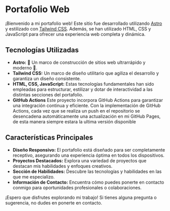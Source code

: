 # Portafolio Web

¡Bienvenido a mi portafolio web! Este sitio fue desarrollado utilizando [Astro](https://astro.build/) y estilizado con [Tailwind CSS](https://tailwindcss.com/). Además, se han utilizado HTML, CSS y JavaScript para ofrecer una experiencia web completa y dinámica.

## Tecnologías Utilizadas

- **Astro:** 🚀 Un marco de construcción de sitios web ultrarrápido y moderno 🚀.
- **Tailwind CSS:** Un marco de diseño utilitario que agiliza el desarrollo y garantiza un diseño consistente.
- **HTML, CSS, JavaScript:** Estas tecnologías fundamentales han sido empleadas para estructurar, estilizar y dotar de interactividad a las distintas secciones del portafolio.
- **GitHub Actions** Este proyecto incorpora GitHub Actions para garantizar una integración continua y eficiente. Con la implementación de GitHub Actions, cada vez que se realiza un push en el repositorio se desencadena automáticamente una actualización en mi GitHub Pages, de esta manera siempre estara la ultima versión disponible

## Características Principales

- **Diseño Responsivo:** El portafolio está diseñado para ser completamente receptivo, asegurando una experiencia óptima en todos los dispositivos.
- **Proyectos Destacados:** Explora una variedad de proyectos que destacan mis habilidades y enfoques creativos.
- **Sección de Habilidades:** Descubre las tecnologías y habilidades en las que me especializo.
- **Información de Contacto:** Encuentra cómo puedes ponerte en contacto conmigo para oportunidades profesionales o colaboraciones.

¡Espero que disfrutes explorando mi trabajo! Si tienes alguna pregunta o sugerencia, no dudes en ponerte en contacto.
